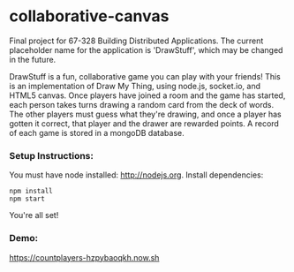 # collaborative-canvas
Final project for 67-328 Building Distributed Applications. The current placeholder name for the application is 'DrawStuff', which may be changed in the future.

DrawStuff is a fun, collaborative game you can play with your friends! This is an implementation of Draw My Thing, using node.js, socket.io, and HTML5 canvas. Once players have joined a room and the game has started, each person takes turns drawing a random card from the deck of words. The other players must guess what they're drawing, and once a player has gotten it correct, that player and the drawer are rewarded points. A record of each game is stored in a mongoDB database. 

### Setup Instructions:
You must have node installed: http://nodejs.org. Install dependencies:
```
npm install
npm start
```


You're all set!

### Demo:
https://countplayers-hzpybaoqkh.now.sh
